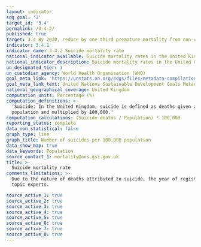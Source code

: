 ```yaml
---
layout: indicator
sdg_goal: '3'
target_id: '3.4'
permalink: /3-4-2/
published: true
target: 3.4 By 2030, reduce by one third premature mortality from non-communicable diseases through prevention and treatment and promote mental health and well-being
indicator: 3.4.2
indicator_name: 3.4.2 Suicide mortality rate
national_indicator_available: Suicide mortality rates in the United Kingdom
national_indicator_description: Suicide mortality rates in the United Kingdom
un_designated_tier: 1
un_custodian_agency: World Health Organisation (WHO)
goal_meta_link: 'https://unstats.un.org/sdgs/files/metadata-compilation/Metadata-Goal-3.pdf'
goal_meta_link_text: United Nations Sustainable Development Goals Metadata (PDF 65.1 KB)
national_geographical_coverage: United Kingdom
computation_units: Percentage (%)
computation_definitions: >-
  'Suicide: In the United Kingdom, suicide is defined as deaths given an underlying cause of intentional self-harm or injury/poisoning of undetermined intent. To calculate suicide mortality rates, we took the total number of registered suicides deaths in a year and divided by the
  population and multiplied by 100,000.'
computation_calculations: (Suicide deaths / Population) * 100,000
reporting_status: complete
data_non_statistical: false
graph_type: line
graph_title: Number of suicides per 100,000 population
data_show_map: true
data_keywords: Population
source_contact_1: mortality@ons.gsi.gov.uk
title: >-
  Suicide mortality rate
comments_limitations: >-
  Due to the nature of deaths attributed to suicide, the year of registration and the year of incidence can often differ; this may affect the calculation of suicide rates.   Data follows the UN specification for this indicator. This indicator has not been identified in collaboration with
  topic experts.

source_active_1: true
source_active_2: true
source_active_3: true
source_active_4: true
source_active_5: true
source_active_6: true
source_active_7: true
source_active_8: true
---
```

